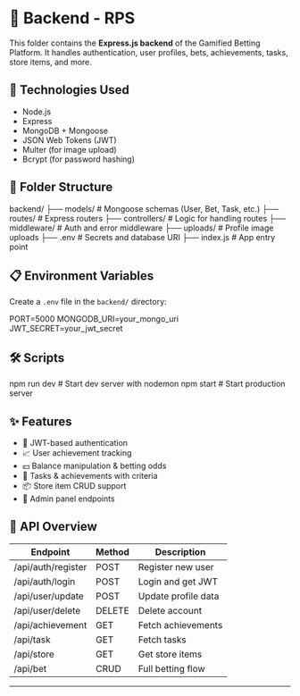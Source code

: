 # 🧠 Backend - RPS

This folder contains the **Express.js backend** of the Gamified Betting Platform. It handles authentication, user profiles, bets, achievements, tasks, store items, and more.

## 🚀 Technologies Used

- Node.js
- Express
- MongoDB + Mongoose
- JSON Web Tokens (JWT)
- Multer (for image upload)
- Bcrypt (for password hashing)

## 📂 Folder Structure

backend/
├── models/            # Mongoose schemas (User, Bet, Task, etc.)
├── routes/            # Express routers
├── controllers/       # Logic for handling routes
├── middleware/        # Auth and error middleware
├── uploads/           # Profile image uploads
├── .env               # Secrets and database URI
├── index.js          # App entry point

## 📋 Environment Variables

Create a `.env` file in the `backend/` directory:

PORT=5000
MONGODB_URI=your_mongo_uri
JWT_SECRET=your_jwt_secret

## 🛠️ Scripts

npm run dev        # Start dev server with nodemon
npm start          # Start production server

## ✨ Features

- 🔐 JWT-based authentication
- 📈 User achievement tracking
- 💵 Balance manipulation & betting odds
- 🎯 Tasks & achievements with criteria
- 📦 Store item CRUD support
- 👮 Admin panel endpoints

## 🔌 API Overview

| Endpoint              | Method | Description               |
|----------------------|--------|---------------------------|
| /api/auth/register   | POST   | Register new user         |
| /api/auth/login      | POST   | Login and get JWT         |
| /api/user/update     | POST   | Update profile data       |
| /api/user/delete     | DELETE | Delete account            |
| /api/achievement     | GET    | Fetch achievements        |
| /api/task            | GET    | Fetch tasks               |
| /api/store           | GET    | Get store items           |
| /api/bet             | CRUD   | Full betting flow         |

---